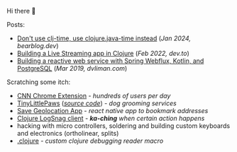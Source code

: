 Hi there 👋

Posts: 
 - [Don't use clj-time, use clojure.java-time instead](https://dvliman.bearblog.dev/dont-use-clj-time-use-clojurejava-time-instead/) (*Jan 2024, bearblog.dev*)
 - [Building a Live Streaming app in Clojure](https://dev.to/dvliman/building-a-live-streaming-app-in-clojure-329m) (*Feb 2022, dev.to*)
 - [Building a reactive web service with Spring Webflux, Kotlin, and PostgreSQL](https://dvliman.github.io/post/spring-webflux-kotlin-postgresql/) (*Mar 2019, dvliman.com*)

Scratching some itch:
 - [CNN Chrome Extension](https://github.com/dvliman/cnn-chrome-extension) - *hundreds of users per day*
 - [TinyLittlePaws](https://tinylittlepaws.com/) ([*source code*](https://github.com/dvliman/paws)) - *dog grooming services*
 - [Save Geolocation App](https://github.com/dvliman/r3) - *react native app to bookmark addresses*
 - [Clojure LogSnag client](https://github.com/dvliman/logsnag) - ***ka-ching** when certain action happens*
 - hacking with micro controllers, soldering and building custom keyboards and electronics (ortholinear, splits)
 - [.clojure](https://github.com/dvliman/.clojure) - *custom clojure debugging reader macro*
   
